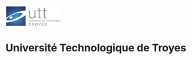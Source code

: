 <img src="https://github.com/truillet/international/blob/master/utt/code/utt.png" width=150>
<h1>Université Technologique de Troyes</h1>


